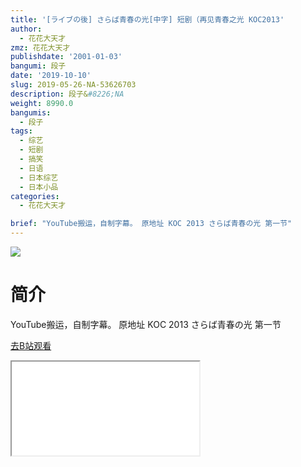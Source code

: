 ```yaml
---
title: '[ライブの後] さらば青春の光[中字] 短剧（再见青春之光 KOC2013'
author:
  - 花花大天才
zmz: 花花大天才
publishdate: '2001-01-03'
bangumi: 段子
date: '2019-10-10'
slug: 2019-05-26-NA-53626703
description: 段子&#8226;NA
weight: 8990.0
bangumis:
  - 段子
tags:
  - 综艺
  - 短剧
  - 搞笑
  - 日语
  - 日本综艺
  - 日本小品
categories:
  - 花花大天才

brief: "YouTube搬运，自制字幕。 原地址 KOC 2013 さらば青春の光 第一节"
---
```

![](https://raw.githubusercontent.com/tcgriffith/owaraisite/master/static/tmpimg/b179ac1f69e423484440cef6520b2ec748458dd6.jpg.480.jpg)
# 简介  
YouTube搬运，自制字幕。
原地址 
KOC 2013 さらば青春の光 第一节  

[去B站观看](https://www.bilibili.com/video/av53626703/)
<div class ="resp-container"><iframe class="testiframe" src="//player.bilibili.com/player.html?aid=53626703"", scrolling="no", allowfullscreen="true" > </iframe></div> 
